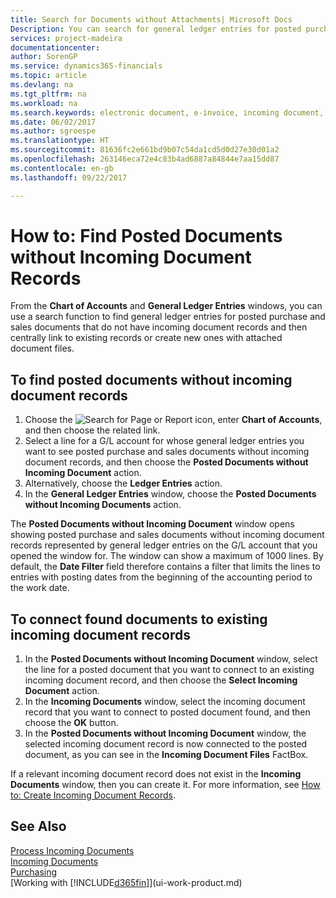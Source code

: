 ```yaml
---
title: Search for Documents without Attachments| Microsoft Docs
Description: You can search for general ledger entries for posted purchase and sales documents that do not have incoming electronic documents, such as imported invoices.
services: project-madeira
documentationcenter: 
author: SorenGP
ms.service: dynamics365-financials
ms.topic: article
ms.devlang: na
ms.tgt_pltfrm: na
ms.workload: na
ms.search.keywords: electronic document, e-invoice, incoming document, OCR, ecommerce, document exchange, import invoice
ms.date: 06/02/2017
ms.author: sgroespe
ms.translationtype: HT
ms.sourcegitcommit: 81636fc2e661bd9b07c54da1cd5d0d27e30d01a2
ms.openlocfilehash: 263146eca72e4c83b4ad6887a84844e7aa15dd87
ms.contentlocale: en-gb
ms.lasthandoff: 09/22/2017

---
```

# <a name="how-to-find-posted-documents-without-incoming-document-records"></a>How to: Find Posted Documents without Incoming Document Records
From the **Chart of Accounts** and **General Ledger Entries** windows, you can use a search function to find general ledger entries for posted purchase and sales documents that do not have incoming document records and then centrally link to existing records or create new ones with attached document files.

## <a name="to-find-posted-documents-without-incoming-document-records"></a>To find posted documents without incoming document records
1. Choose the ![Search for Page or Report](media/ui-search/search_small.png "Search for Page or Report icon") icon, enter **Chart of Accounts**, and then choose the related link.
2. Select a line for a G/L account for whose general ledger entries you want to see posted purchase and sales documents without incoming document records, and then choose the **Posted Documents without Incoming Document** action.
3. Alternatively, choose the **Ledger Entries** action.
4. In the **General Ledger Entries** window, choose the **Posted Documents without Incoming Documents** action.

The **Posted Documents without Incoming Document** window opens showing posted purchase and sales documents without incoming document records represented by general ledger entries on the G/L account that you opened the window for. The window can show a maximum of 1000 lines. By default, the **Date Filter** field therefore contains a filter that limits the lines to entries with posting dates from the beginning of the accounting period to the work date.

## <a name="to-connect-found-documents-to-existing-incoming-document-records"></a>To connect found documents to existing incoming document records
1. In the **Posted Documents without Incoming Document** window, select the line for a posted document that you want to connect to an existing incoming document record, and then choose the **Select Incoming Document** action.
2. In the **Incoming Documents** window, select the incoming document record that you want to connect to posted document found, and then choose the **OK** button.
3. In the **Posted Documents without Incoming Document** window, the selected incoming document record is now connected to the posted document, as you can see in the **Incoming Document Files** FactBox.

If a relevant incoming document record does not exist in the **Incoming Documents** window, then you can create it. For more information, see [How to: Create Incoming Document Records](across-how-create-income-document-records.md).

## <a name="see-also"></a>See Also
[Process Incoming Documents](across-process-income-documents.md)  
[Incoming Documents](across-income-documents.md)  
[Purchasing](purchasing-manage-purchasing.md)  
[Working with [!INCLUDE[d365fin](includes/d365fin_md.md)]](ui-work-product.md)

